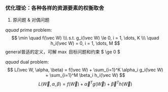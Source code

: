 ### 优化理论：各种各样的资源要素的权衡取舍
1. 原问题 & 对偶问题

$qquad$  prime problem:
$$ \min \quad f(\vec W) \\\ s.t. g_i(\vec W) \le 0, i = 1, \dots, K  \\\ \quad h_i(\vec W) = 0, i = 1, \dots, M $$
general普适的定义，可解 $\max$ 目标问题和约束 $ \ge 0 $

$qquad$  dual problem: 
$$ L(\vec W, \alpha, \beta) = f(\vec W) + \sum_{i=1}^K \alpha_i g_i(\vec W) + \sum_{i=1}^M \beta_i h_i(\vec W) $$
$$ L(\vec W, \alpha, \beta) = f(\vec W) + \vec \alpha^T g(\vec W) + \vec \beta^T h(\vec W) $$
